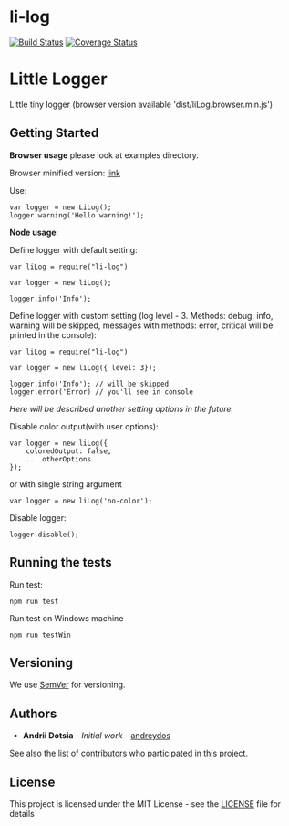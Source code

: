 # li-log

[![Build Status](https://travis-ci.org/andreydos/li-log.svg?branch=master)](https://travis-ci.org/andreydos/li-log)
[![Coverage Status](https://coveralls.io/repos/github/andreydos/li-log/badge.svg?branch=master)](https://coveralls.io/github/andreydos/li-log?branch=master)

# Little Logger

Little tiny logger (browser version available 'dist/liLog.browser.min.js')

## Getting Started
**Browser usage** please look at examples directory.

Browser minified version: [link](https://raw.githubusercontent.com/andreydos/li-log/master/dist/li-log.min.js) 

Use:
```
var logger = new LiLog();
logger.warning('Hello warning!');
```

**Node usage**:

Define logger with default setting:

```
var liLog = require("li-log")

var logger = new liLog();

logger.info('Info');
```

Define logger with custom setting (log level - 3. Methods: debug, info, warning will be skipped, messages with methods: error, critical will be printed in the console):


```
var liLog = require("li-log")

var logger = new liLog({ level: 3});

logger.info('Info'); // will be skipped
logger.error('Error) // you'll see in console
```

_Here will be described another setting options in the future._

Disable color output(with user options):
```
var logger = new liLog({
    coloredOutput: false,
    ... otherOptions
});
```

or with single string argument 

```
var logger = new liLog('no-color');

```


Disable logger:

```
logger.disable();
```


## Running the tests

Run test:

```
npm run test
```

Run test on Windows machine

```
npm run testWin
```

## Versioning

We use [SemVer](http://semver.org/) for versioning. 

## Authors

* **Andrii Dotsia** - *Initial work* - [andreydos](https://github.com/andreydos)

See also the list of [contributors](https://github.com/andreydos/li-log/graphs/contributors) who participated in this project.

## License

This project is licensed under the MIT License - see the [LICENSE](LICENSE) file for details